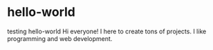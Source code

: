 # hello-world
testing hello-world
Hi everyone!
I here to create tons of projects. I like programming and web development.
